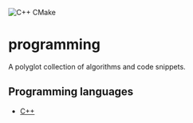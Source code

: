 ![C++ CMake](https://github.com/amanmehara/programming/actions/workflows/c++_cmake.yml/badge.svg)

# programming
A polyglot collection of algorithms and code snippets.

## Programming languages
* [C++](https://github.com/amanmehara/programming/blob/master/C++/README.md)
